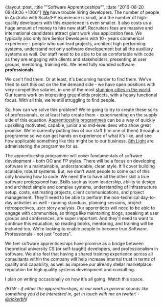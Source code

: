 {:layout :post, :title "\"Software Apprenticeships\"", :date "2016-08-20 09:49:06 +1000"}
[We](http://simplemachines.com.au) have trouble hiring developers. The number of people in Australia with Scala/FP experience is small, and the number of high-quality developers with this experience is even smaller. It also costs us a huge amount of money to hire new staff. Recruiters fees are massive and international candidates attract giant work visa application fees. We typically also only hire Senior Developers with 10+ years commerical experience - people who can lead projects, architect high performing systems, understand not only software developement but all the auxiliary systems as well. Our staff need to be able to be as comfortable with code as they are engaging with clients and stakeholders, presenting at user groups, mentoring, training etc. We need fully rounded software **professionals**.

We can't find them. Or at least, it's becoming harder to find them. We've tried to sort this out on the the demand side - we have open positions with very competitive salaries, in one of the most [stunning cities in the world](https://www.flickr.com/search/?text=sydney%20australia). Our teams work on interesting greenfields projects, with a heavy functional focus. With all this, we're still struggling to find people.

So, how can we solve this problem? We're going to try to create these sorts of professionals, or at least help create them - experimenting on the supply side of this equation. [Apprenticeship programmes](https://blog.codinghorror.com/software-apprenticeship/) can be a way of quickly upskilling motivated, capable, junior and mid-level devs who show great promise. We're currently putting two of our staff (I'm one of them) through a programme so we can get hands on experience of what it's like, and see how applicable something like this might be to our business. [8th Light](https://8thlight.com/apprenticeship/) are administering the programme for us.

The apprenticeship programme will cover fundamentals of software development - both OO and FP styles. There will be a focus on developing software in a maintainable, understandable, clean style. It'll cover building scalable, robust systems. But, we don't want people to come out of this only knowing how to code. We need the to have all the other skill a true software _professional_ has. Skills such as team leadership, ability to design and architect simple and complex systems, understanding of infrastructure setup, costs, estimating projects, client communications, and project management. They'll need to be able to perform the non-technical day-to-day activities as well - running standups, planning sessions, project retrospectives, user story analysis. Our apprentices will need to be able to engage with communities, so things like maintaining blogs, speaking at user groups and conferences, are super important. And they'll need to want to continue this education, so reading books, mentoring, and training will be included too. We're looking to enable people to become true Software Professionals - not just "coders".

We feel software apprenticeships have promise as a bridge between theoretical university CS (or self-taught) developers, and professionalism in software. We also feel that having a shared training experience across all consultants within the company will help increase internal trust in terms of quality and capability, as well as improve our already stellar marketplace reputation for high quality systems development and consulting.

I plan on writing occasionally on how it's all going. Watch this space.

_(BTW - if either the apprenticeships, or our work in general sounds like something you'd be interested in, get in touch with me on twitter! - [@rickerbh](https://twitter.com/rickerbh))_
